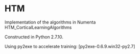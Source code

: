 # HTM
Implementation of the algorithms in Numenta HTM_CorticalLearningAlgorithms

Constructed in Python 2.7.10.

Using py2exe to accelerate training:
[py2exe-0.6.9.win32-py2.7]
